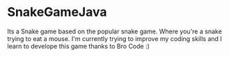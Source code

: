 # SnakeGameJava
Its a Snake game based on the popular snake game. Where you're a snake trying to eat a mouse.
I'm currently trying to improve my coding skills and I learn to develope this game thanks to Bro Code :)
